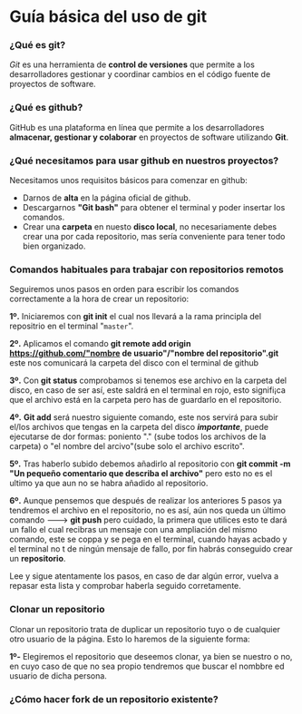 # Guía básica del uso de git 
### ¿Qué es git?
 *Git* es una herramienta de **control de versiones** que permite a los desarrolladores gestionar y coordinar cambios en el código fuente de proyectos de software.
### ¿Qué es github?
GitHub es una plataforma en línea que permite a los desarrolladores **almacenar, gestionar y colaborar** en proyectos de software utilizando **Git**.
### ¿Qué necesitamos para usar github en nuestros proyectos?
Necesitamos unos requisitos básicos para comenzar en github:
- Darnos de **alta** en la página oficial de github.
- Descargarnos **"Git bash"** para obtener el terminal y poder insertar los comandos.
- Crear una **carpeta** en nuesto **disco local**, no necesariamente debes crear una por cada repositorio, mas sería conveniente para tener todo bien organizado.

### Comandos habituales para trabajar con repositorios remotos 
Seguiremos unos pasos en orden para escribir los comandos correctamente a la hora de crear un repositorio:

**1º.** Iniciaremos con **git init** el cual nos llevará a la rama principla del repositrio en el terminal "`master`".

**2º.** Aplicamos el comando **git remote add origin https://github.com/"nombre de usuario"/"nombre del repositorio".git** este nos comunicará la carpeta del disco con el terminal de github 

**3º.** Con **git status** comprobamos si tenemos ese archivo en la carpeta del disco, en caso de ser así, este saldrá en el terminal en rojo, 
    esto signifi¡ca que el archivo está en la carpeta pero has de guardarlo en el repositorio.

**4º.** **Git add** será nuestro siguiente comando, este nos servirá para subir el/los archivos que tengas en la carpeta del disco ***importante***, 
    puede ejecutarse de dor formas: poniento "." (sube todos los archivos de la carpeta) o "el nombre del arcivo"(sube solo el archivo escrito".

**5º.** Tras haberlo subido debemos añadirlo al repositorio con **git commit -m "Un pequeño comentario que describa el archivo"** pero esto no es el ultimo ya que aun no se habra añadido al repositorio.

**6º.** Aunque pensemos que después de realizar los anteriores 5 pasos ya tendremos el archivo en el repositorio, no es así, aún nos queda un último comando ---> **git push** pero cuidado, 
    la primera que utilices esto te dará un fallo el cual recibras un mensaje con una ampliación del mismo comando, este se coppa y se pega en el terminal, cuando hayas acbado y el terminal no t de ningún mensaje de fallo, por fin habrás conseguido crear un **repositorio**.

 Lee y sigue atentamente los pasos, en caso de dar algún error, vuelva a repasar esta lista y comprobar haberla seguido corretamente.

### Clonar un repositorio

Clonar un repositorio trata de duplicar un repositorio tuyo o de cualquier otro usuario de la página.
Esto lo haremos de la siguiente forma:

**1º-** Elegiremos el repositorio que deseemos clonar, ya bien se nuestro o no, en cuyo caso de que no sea propio tendremos que buscar el nombbre ed usuario de dicha persona.



### ¿Cómo hacer fork de un repositorio existente?

